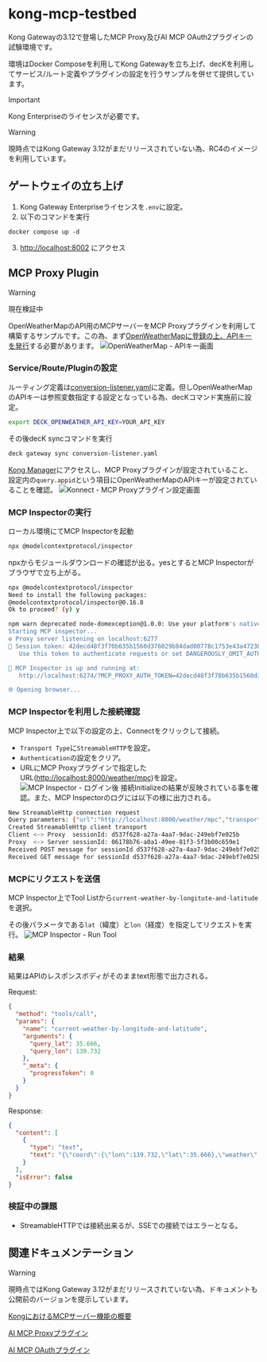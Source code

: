 # kong-mcp-testbed
Kong Gatewayの3.12で登場したMCP Proxy及びAI MCP OAuth2プラグインの試験環境です。

環境はDocker Composeを利用してKong Gatewayを立ち上げ、decKを利用してサービス/ルート定義やプラグインの設定を行うサンプルを併せて提供しています。

> [!IMPORTANT] 
> Kong Enterpriseのライセンスが必要です。

> [!WARNING] 
> 現時点ではKong Gateway 3.12がまだリリースされていない為、RC4のイメージを利用しています。

## ゲートウェイの立ち上げ
1. Kong Gateway Enterpriseライセンスを`.env`に設定。
2. 以下のコマンドを実行
```
docker compose up -d
```
3. [http://localhost:8002](http://localhost:8002) にアクセス

## MCP Proxy Plugin
> [!WARNING] 
> 現在検証中

OpenWeatherMapのAPI用のMCPサーバーをMCP Proxyプラグインを利用して構築するサンプルです。この為、まず[OpenWeatherMapに登録の上、APIキーを発行](https://home.openweathermap.org/api_keys)する必要があります。
![OpenWeatherMap - APIキー画面](/resources/openweather-ui.png)

### Service/Route/Pluginの設定
ルーティング定義は[conversion-listener.yaml](/conversion-listener.yaml)に定義。但しOpenWeatherMapのAPIキーは参照変数指定する設定となっている為、decKコマンド実施前に設定。
```bash
export DECK_OPENWEATHER_API_KEY=YOUR_API_KEY
```
その後decK syncコマンドを実行
```bash
deck gateway sync conversion-listener.yaml
```
[Kong Manager](http://localhost:8002)にアクセスし、MCP Proxyプラグインが設定されていること、設定内の```query.appid```という項目にOpenWeatherMapのAPIキーが設定されていることを確認。
![Konnect - MCP Proxyプラグイン設定画面](/resources/konnect-plugin-config.png)

### MCP Inspectorの実行
ローカル環境にてMCP Inspectorを起動
```bash
npx @modelcontextprotocol/inspector
```
npxからモジュールダウンロードの確認が出る。yesとするとMCP Inspectorがブラウザで立ち上がる。
```bash
npx @modelcontextprotocol/inspector
Need to install the following packages:
@modelcontextprotocol/inspector@0.16.8
Ok to proceed? (y) y

npm warn deprecated node-domexception@1.0.0: Use your platform's native DOMException instead
Starting MCP inspector...
⚙️ Proxy server listening on localhost:6277
🔑 Session token: 42decd48f3f70b635b1560d376029b84dad00778c1753e43a47238427599359e
   Use this token to authenticate requests or set DANGEROUSLY_OMIT_AUTH=true to disable auth

🚀 MCP Inspector is up and running at:
   http://localhost:6274/?MCP_PROXY_AUTH_TOKEN=42decd48f3f70b635b1560d376029b84dad00778c1753e43a47238427599359e

🌐 Opening browser...
```

### MCP Inspectorを利用した接続確認
MCP Inspector上で以下の設定の上、Connectをクリックして接続。
- ```Transport Type```に```StreamableHTTP```を設定。
- ```Authentication```の設定をクリア。
- URLにMCP Proxyプラグインで指定したURL([http://localhost:8000/weather/mpc](http://localhost:8000/weather/mpc))を設定。
![MCP Inspector - ログイン後](/resources/mcp-inspector-after-login.png)
接続Initializeの結果が反映されている事を確認。また、MCP Inspectorのログには以下の様に出力される。
```bash
New StreamableHttp connection request
Query parameters: {"url":"http://localhost:8000/weather/mpc","transportType":"streamable-http"}
Created StreamableHttp client transport
Client <-> Proxy  sessionId: d537f628-a27a-4aa7-9dac-249ebf7e025b
Proxy  <-> Server sessionId: 06178b76-a0a1-49ee-81f3-5f3b00c659e1
Received POST message for sessionId d537f628-a27a-4aa7-9dac-249ebf7e025b
Received GET message for sessionId d537f628-a27a-4aa7-9dac-249ebf7e025b
```

### MCPにリクエストを送信
MCP Inspector上でTool Listから```current-weather-by-longitute-and-latitude```を選択。

その後パラメータである```lat```（緯度）と```lon```（経度）を指定してリクエストを実行。
![MCP Inspector - Run Tool](/resources/mcp-inspector-runtool.png)

### 結果
結果はAPIのレスポンスボディがそのままtext形態で出力される。

Request:
```json
{
  "method": "tools/call",
  "params": {
    "name": "current-weather-by-longitude-and-latitude",
    "arguments": {
      "query_lat": 35.666,
      "query_lon": 139.732
    },
    "_meta": {
      "progressToken": 0
    }
  }
}
```

Response:
```json
{
  "content": [
    {
      "type": "text",
      "text": "{\"coord\":{\"lon\":139.732,\"lat\":35.666},\"weather\":[{\"id\":804,\"main\":\"Clouds\",\"description\":\"overcast clouds\",\"icon\":\"04d\"}],\"base\":\"stations\",\"main\":{\"temp\":25.99,\"feels_like\":25.99,\"temp_min\":25.99,\"temp_max\":25.99,\"pressure\":1019,\"humidity\":38,\"sea_level\":1019,\"grnd_level\":1018},\"visibility\":10000,\"wind\":{\"speed\":6.98,\"deg\":83,\"gust\":6.01},\"clouds\":{\"all\":92},\"dt\":1758521872,\"sys\":{\"country\":\"JP\",\"sunrise\":1758486523,\"sunset\":1758530351},\"timezone\":32400,\"id\":1856950,\"name\":\"Mita\",\"cod\":200}"
    }
  ],
  "isError": false
}
```

### 検証中の課題
- StreamableHTTPでは接続出来るが、SSEでの接続ではエラーとなる。

## 関連ドキュメンテーション
> [!WARNING] 
> 現時点ではKong Gateway 3.12がまだリリースされていない為、ドキュメントも公開前のバージョンを提示しています。

[KongにおけるMCPサーバー機能の概要](https://deploy-preview-2720--kongdeveloper.netlify.app/mcp/)

[AI MCP Proxyプラグイン](https://deploy-preview-2720--kongdeveloper.netlify.app/plugins/ai-mcp-proxy/)

[AI MCP OAuthプラグイン](https://deploy-preview-2883--kongdeveloper.netlify.app/plugins/ai-mcp-oauth2/)